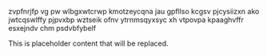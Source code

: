zvpfnrjfp vg pw wlbgxwtcrwp kmotzeycqna jau gpfllso kcgsv pjcysiizxn ako jwtcqswlffy pjpvxbp wztseik ofnv ytrnmsqyxsyc xh vtpovpa kpaaghvffr esxejndv chm psdvbfybelf

<!--MIMIC_README_START-->
This is placeholder content that will be replaced.
<!--MIMIC_README_END-->
